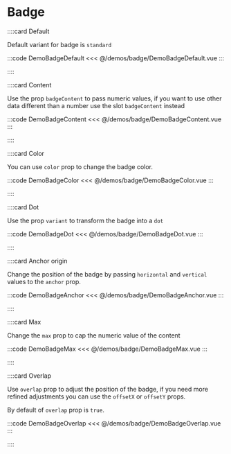 # Badge

<!-- 👉 Default -->
::::card Default

Default variant for badge is `standard`

:::code DemoBadgeDefault
<<< @/demos/badge/DemoBadgeDefault.vue
:::

::::

<!-- 👉 Color -->
::::card Content

Use the prop `badgeContent` to pass numeric values, if you want to use other data different than a number use the slot `badgeContent` instead

:::code DemoBadgeContent
<<< @/demos/badge/DemoBadgeContent.vue
:::

::::

<!-- 👉 Content -->
::::card Color

You can use `color` prop to change the badge color.

:::code DemoBadgeColor
<<< @/demos/badge/DemoBadgeColor.vue
:::

::::

<!-- 👉 Dot -->
::::card Dot

Use the prop `variant` to transform the badge into a `dot`

:::code DemoBadgeDot
<<< @/demos/badge/DemoBadgeDot.vue
:::

::::

<!-- 👉 Anchor origin -->
::::card Anchor origin

Change the position of the badge by passing `horizontal` and `vertical` values to the `anchor` prop.

:::code DemoBadgeAnchor
<<< @/demos/badge/DemoBadgeAnchor.vue
:::

::::

<!-- 👉 Max -->
::::card Max

Change the `max` prop to cap the numeric value of the content

:::code DemoBadgeMax
<<< @/demos/badge/DemoBadgeMax.vue
:::

::::

<!-- 👉 Overlap -->
::::card Overlap

Use `overlap` prop to adjust the position of the badge, if you need more refined adjustments you can use the `offsetX` or `offsetY` props.

By default of `overlap` prop is `true`.

:::code DemoBadgeOverlap
<<< @/demos/badge/DemoBadgeOverlap.vue
:::

::::

